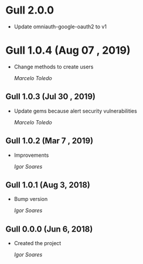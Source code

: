 # Gull 2.0.0
* Update omniauth-google-oauth2 to v1

# Gull 1.0.4 (Aug 07 , 2019)

* Change methods to create users

  *Marcelo Toledo*

## Gull 1.0.3 (Jul 30 , 2019)

* Update gems because alert security vulnerabilities

  *Marcelo Toledo*

## Gull 1.0.2 (Mar 7 , 2019)

* Improvements

  *Igor Soares*

## Gull 1.0.1 (Aug 3, 2018)

* Bump version

  *Igor Soares*

## Gull 0.0.0 (Jun 6, 2018)

* Created the project

  *Igor Soares*
